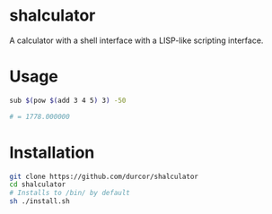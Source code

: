 # shalculator
A calculator with a shell interface with a LISP-like scripting interface.

# Usage
```sh
sub $(pow $(add 3 4 5) 3) -50

# = 1778.000000
```

# Installation
```sh
git clone https://github.com/durcor/shalculator
cd shalculator
# Installs to /bin/ by default
sh ./install.sh
```
